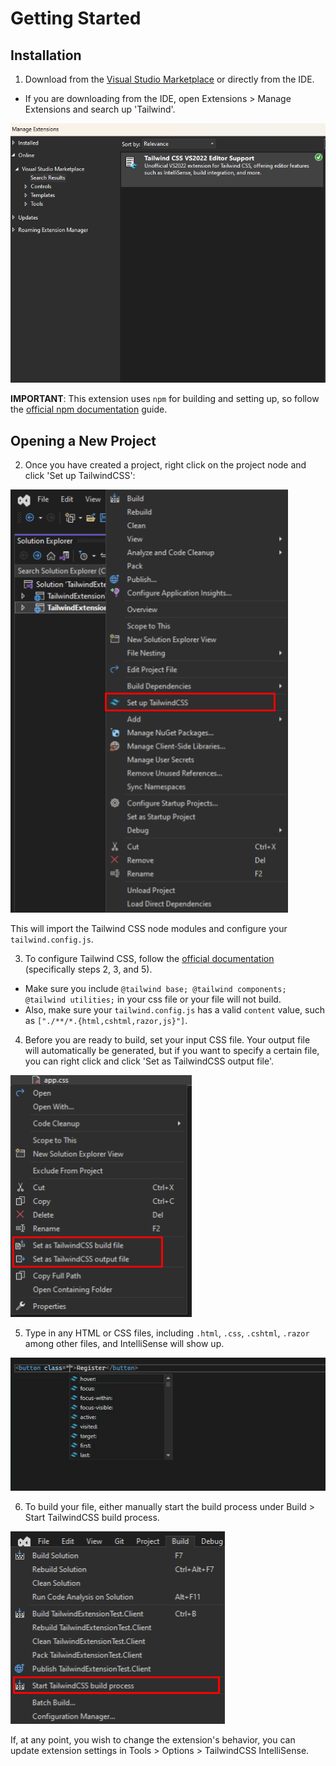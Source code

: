 # Getting Started

## Installation

1. Download from the [Visual Studio Marketplace](https://marketplace.visualstudio.com/items?itemName=TheronWang.TailwindCSSIntellisense) or directly from the IDE.

- If you are downloading from the IDE, open Extensions > Manage Extensions and search up 'Tailwind'.

![IDE Menu](art/getting-started/ide-install.png)

**IMPORTANT**: This extension uses `npm` for building and setting up, so follow the [official npm documentation](https://docs.npmjs.com/downloading-and-installing-node-js-and-npm) guide.

## Opening a New Project

2. Once you have created a project, right click on the project node and click 'Set up TailwindCSS':

![Set up TailwindCSS](art/NPM-Shortcuts-1.png)

This will import the Tailwind CSS node modules and configure your `tailwind.config.js`.

3. To configure Tailwind CSS, follow the [official documentation](https://tailwindcss.com/docs/installation) (specifically steps 2, 3, and 5).

- Make sure you include `@tailwind base; @tailwind components; @tailwind utilities;` in your css file or your file will not build.
- Also, make sure your `tailwind.config.js` has a valid `content` value, such as `["./**/*.{html,cshtml,razor,js}"]`.

4. Before you are ready to build, set your input CSS file. Your output file will automatically be generated, but if you want to specify a certain file, you can right click and click 'Set as TailwindCSS output file'.

![Input and output CSS files](art/Customizability-Build-2.png)

5. Type in any HTML or CSS files, including `.html`, `.css`, `.cshtml`, `.razor` among other files, and IntelliSense will show up.

![IntelliSense](art/IntelliSense-Demo-1.gif)

6. To build your file, either manually start the build process under Build > Start TailwindCSS build process.

![Build process](art/Build-Demo-1.png)

If, at any point, you wish to change the extension's behavior, you can update extension settings in Tools > Options > TailwindCSS IntelliSense.